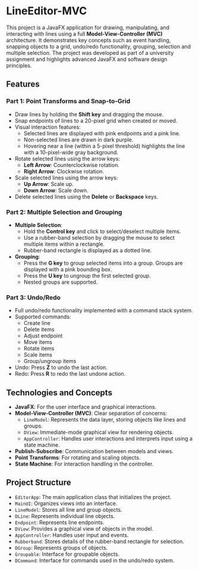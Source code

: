 # LineEditor-MVC

This project is a JavaFX application for drawing, manipulating, and interacting with lines using a full **Model-View-Controller (MVC)** architecture. It demonstrates key concepts such as event handling, snapping objects to a grid, undo/redo functionality, grouping, selection and multiple selection. The project was developed as part of a university assignment and highlights advanced JavaFX and software design principles.

## Features

### Part 1: Point Transforms and Snap-to-Grid
- Draw lines by holding the **Shift key** and dragging the mouse.
- Snap endpoints of lines to a 20-pixel grid when created or moved.
- Visual interaction features:
  - Selected lines are displayed with pink endpoints and a pink line.
  - Non-selected lines are drawn in dark purple.
  - Hovering near a line (within a 5-pixel threshold) highlights the line with a 10-pixel-wide gray background.
- Rotate selected lines using the arrow keys:
  - **Left Arrow**: Counterclockwise rotation.
  - **Right Arrow**: Clockwise rotation.
- Scale selected lines using the arrow keys:
  - **Up Arrow**: Scale up.
  - **Down Arrow**: Scale down.
- Delete selected lines using the **Delete** or **Backspace** keys.

### Part 2: Multiple Selection and Grouping
- **Multiple Selection**:
  - Hold the **Control key** and click to select/deselect multiple items.
  - Use a rubber-band selection by dragging the mouse to select multiple items within a rectangle.
  - Rubber-band rectangle is displayed as a dotted line.
- **Grouping**:
  - Press the **G key** to group selected items into a group. Groups are displayed with a pink bounding box.
  - Press the **U key** to ungroup the first selected group.
  - Nested groups are supported.

### Part 3: Undo/Redo
- Full undo/redo functionality implemented with a command stack system.
- Supported commands:
  - Create line
  - Delete items
  - Adjust endpoint
  - Move items
  - Rotate items
  - Scale items
  - Group/ungroup items
- Undo: Press **Z** to undo the last action.
- Redo: Press **R** to redo the last undone action.

## Technologies and Concepts
- **JavaFX**: For the user interface and graphical interactions.
- **Model-View-Controller (MVC)**: Clear separation of concerns:
  - `LineModel`: Represents the data layer, storing objects like lines and groups.
  - `DView`: Immediate-mode graphical view for rendering objects.
  - `AppController`: Handles user interactions and interprets input using a state machine.
- **Publish-Subscribe**: Communication between models and views.
- **Point Transforms**: For rotating and scaling objects.
- **State Machine**: For interaction handling in the controller.

## Project Structure
- `EditorApp`: The main application class that initializes the project.
- `MainUI`: Organizes views into an interface.
- `LineModel`: Stores all line and group objects.
- `DLine`: Represents individual line objects.
- `Endpoint`: Represents line endpoints.
- `DView`: Provides a graphical view of objects in the model.
- `AppController`: Handles user input and events.
- `Rubberband`: Stores details of the rubber-band rectangle for selection.
- `DGroup`: Represents groups of objects.
- `Groupable`: Interface for groupable objects.
- `DCommand`: Interface for commands used in the undo/redo system.
